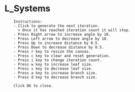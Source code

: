 # L_Systems


        Instructions:
        - Click to generate the next iteration.
          > Once it has reached iteration count it will stop.
        - Press Right arrow to increase angle by 10.
        - Press Left arrow to decrease angle by 10.
        - Press Up to increase distance by 0.5.
        - Press Down to decrease distance by 0.5.
        - Press r key to resize the canvas.
        - Press c key to clear and reset generation.
        - Press i key to change iteration count.
        - Press w key to increase leaf size.
        - Press s key to decrease leaf size.
        - Press a key to increase branch size.
        - Press d key to decrease branch size.
    
        Click OK to close.
